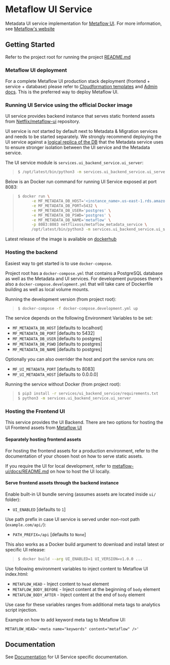 # Metaflow UI Service

Metadata UI service implementation for [Metaflow UI](https://github.com/Netflix/metaflow-ui).
For more information, see [Metaflow's website](http://docs.metaflow.org)

## Getting Started

Refer to the project root for running the project [README.md](../../README.md)

### Metaflow UI deployment

For a complete Metaflow UI production stack deployment (frontend + service + database) please refer to [Cloudformation templates](https://github.com/Netflix/metaflow-tools/tree/master/aws/cloudformation) and [Admin docs](https://admin-docs.metaflow.org/). This is the preferred way to deploy Metaflow UI.

### Running UI Service using the official Docker image

UI service provides backend instance that serves static frontend assets from [Netflix/metaflow-ui](https://github.com/Netflix/metaflow-ui) repository.

UI service is _not_ started by default next to Metadata & Migration services and needs to be started separately.
We strongly recommend deploying the UI service against a [logical replica of the DB](https://aws.amazon.com/blogs/database/using-logical-replication-to-replicate-managed-amazon-rds-for-postgresql-and-amazon-aurora-to-self-managed-postgresql/) that the Metadata service uses to ensure stronger isolation between the UI service and the Metadata service.

The UI service module is `services.ui_backend_service.ui_server`:

> ```sh
> $ /opt/latest/bin/python3 -m services.ui_backend_service.ui_server
> ```

Below is an Docker run command for running UI Service exposed at port 8083:

> ```sh
> $ docker run \
>       -e MF_METADATA_DB_HOST='<instance_name>.us-east-1.rds.amazonaws.com' \
>       -e MF_METADATA_DB_PORT=5432 \
>       -e MF_METADATA_DB_USER='postgres' \
>       -e MF_METADATA_DB_PSWD='postgres' \
>       -e MF_METADATA_DB_NAME='metaflow' \
>       -p 8083:8083 netflixoss/metaflow_metadata_service \
>       /opt/latest/bin/python3 -m services.ui_backend_service.ui_server
> ```

Latest release of the image is available on [dockerhub](https://hub.docker.com/repository/docker/netflixoss/metaflow_metadata_service)

### Hosting the backend

Easiest way to get started is to use `docker-compose`.

Project root has a `docker-compose.yml` that contains a PostgreSQL database as well as the Metadata and UI services.
For development purposes there's also a `docker-compose.development.yml` that will take care of Dockerfile building as well as local volume mounts.

Running the development version (from project root):

> ```sh
> $ docker-compose -f docker-compose.development.yml up
> ```

The service depends on the following Environment Variables to be set:

- `MF_METADATA_DB_HOST` [defaults to localhost]
- `MF_METADATA_DB_PORT` [defaults to 5432]
- `MF_METADATA_DB_USER` [defaults to postgres]
- `MF_METADATA_DB_PSWD` [defaults to postgres]
- `MF_METADATA_DB_NAME` [defaults to postgres]

Optionally you can also overrider the host and port the service runs on:

- `MF_UI_METADATA_PORT` [defaults to 8083]
- `MF_UI_METADATA_HOST` [defaults to 0.0.0.0]

Running the service without Docker (from project root):

> ```sh
> $ pip3 install -r services/ui_backend_service/requirements.txt
> $ python3 -m services.ui_backend_service.ui_server
> ```

### Hosting the Frontend UI

This service provides the UI Backend. There are two options for hosting the UI Frontend assets from [Metaflow UI](https://github.com/Netflix/metaflow-ui)

#### Separately hosting frontend assets

For hosting the frontend assets for a production environment, refer to the documentation of your chosen host on how to serve static assets.

If you require the UI for local development, refer to [metaflow-ui/docs/README.md](https://github.com/Netflix/metaflow-ui/blob/master/docs/README.md) on how to host the UI locally.

#### Serve frontend assets through the backend instance

Enable built-in UI bundle serving (assumes assets are located inside `ui/` folder):

- `UI_ENABLED` [defaults to `1`]

Use path prefix in case UI service is served under non-root path (`example.com/api/`):

- `PATH_PREFIX=/api` [defaults to `None`]

This also works as a Docker build argument to download and install latest or specific UI release:

> ```sh
> $ docker build --arg UI_ENABLED=1 UI_VERSION=v1.0.0 ...
> ```

Use following environment variables to inject content to Metaflow UI index.html:

- `METAFLOW_HEAD` - Inject content to `head` element
- `METAFLOW_BODY_BEFORE` - Inject content at the beginning of `body` element
- `METAFLOW_BODY_AFTER` - Inject content at the end of `body` element

Use case for these variables ranges from additional meta tags to analytics script injection.

Example on how to add keyword meta tag to Metaflow UI:

```
METAFLOW_HEAD='<meta name="keywords" content="metaflow" />'
```

## Documentation

See [Documentation](docs/README.md) for UI Service specific documentation.
